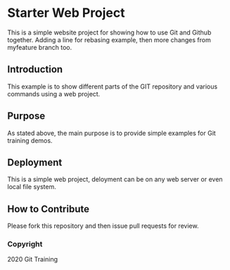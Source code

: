 # Starter Web Project

This is a simple website project for showing how to use Git and Github together. Adding a line for rebasing example, then more changes from myfeature branch too.

## Introduction

This example is to show different parts of the GIT repository and various commands using a web project.

## Purpose

As stated above, the main purpose is to provide simple examples for Git training demos.

## Deployment

This is a simple web project, deloyment can be on any web server or even local file system.

## How to Contribute

Please fork this repository and then issue pull requests for review.

### Copyright

2020 Git Training